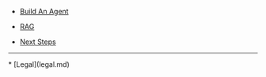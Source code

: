

* [Build An Agent](page_one.md)

* [RAG](rag.md)

* [Next Steps](next_steps.md)
<hr>
* [Legal](legal.md)
